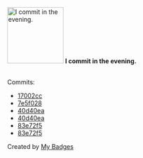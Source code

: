 <img src="https://github.com/my-badges/my-badges/blob/master/src/all-badges/time-of-commit/evening-commits.png?raw=true" alt="I commit in the evening." title="I commit in the evening." width="128">
<strong>I commit in the evening.</strong>
<br><br>

Commits:

- <a href="https://github.com/Abirdcfly/langchaingo/commit/17002cc7257958136cf4b674480d107011ea9121">17002cc</a>
- <a href="https://github.com/Abirdcfly/arcadia/commit/7e5f0286543aeed975a8ca48172ee76577a3cebb">7e5f028</a>
- <a href="https://github.com/Abirdcfly/langchaingo/commit/40d40ea18884e09f0108c420d2bbdeb8637a412f">40d40ea</a>
- <a href="https://github.com/kubeagi/langchaingo/commit/40d40ea18884e09f0108c420d2bbdeb8637a412f">40d40ea</a>
- <a href="https://github.com/Abirdcfly/arcadia/commit/83e72f51c9d223db4c11df62268085084e920275">83e72f5</a>
- <a href="https://github.com/kubeagi/arcadia/commit/83e72f51c9d223db4c11df62268085084e920275">83e72f5</a>


Created by <a href="https://github.com/my-badges/my-badges">My Badges</a>